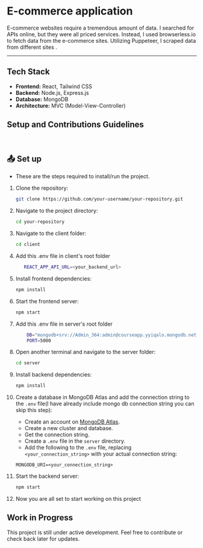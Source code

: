 

<h1>E-commerce application</h1>

<p>E-commerce websites require a tremendous amount of data. I searched for APIs online, but they were all priced services. Instead, I used browserless.io to fetch data from the e-commerce sites. Utilizing Puppeteer, I scraped data from different sites .</p>
<hr>

## Tech Stack

- **Frontend:** React, Tailwind CSS
- **Backend:** Node.js, Express.js
- **Database:** MongoDB
- **Architecture:** MVC (Model-View-Controller)



## Setup and Contributions Guidelines

$~$

##  :outbox_tray: Set up
- These are the steps required to install/run the project.

1. Clone the repository:

    ```bash
    git clone https://github.com/your-username/your-repository.git
    ```

2. Navigate to the project directory:

    ```bash
    cd your-repository
    ```

3. Navigate to the client folder:

    ```bash
    cd client
    ```
4. Add this .env file in client's root folder
   
   ```bash
      REACT_APP_API_URL=<your_backend_url>
   ```
 
6. Install frontend dependencies:

    ```bash
    npm install
    ```

7. Start the frontend server:

    ```bash
    npm start
    ```
8. Add this .env file in server's root folder

   ```bash
       DB="mongodb+srv://Admin_364:admin@courseapp.yyiqalo.mongodb.net/?retryWrites=true&w=majority&appName=CourseApp"
       PORT=5000
   ```
7. Open another terminal and navigate to the server folder:

    ```bash
    cd server
    ```

7. Install backend dependencies:

    ```bash
    npm install
    ```
8. Create a database in MongoDB Atlas and add the connection string to the `.env` file(I have already include mongo db connection string you can skip this step):

    - Create an account on [MongoDB Atlas](https://www.mongodb.com/cloud/atlas).
    - Create a new cluster and database.
    - Get the connection string.
    - Create a `.env` file in the `server` directory.
    - Add the following to the `.env` file, replacing `<your_connection_string>` with your actual connection string:

    ```
    MONGODB_URI=<your_connection_string>
    ```
9. Start the backend server:

    ```bash
    npm start
    ```

10. Now you are all set to start working on this project

## Work in Progress

This project is still under active development. Feel free to contribute or check back later for updates.


